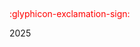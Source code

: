 <variable name="page_break"><p style="page-break-after: always;">&nbsp;</p></variable>

<variable name="icon_important_red"><span style="color: red"><md>:glyphicon-exclamation-sign:</md></span></variable>

<variable name="year">2025</variable>